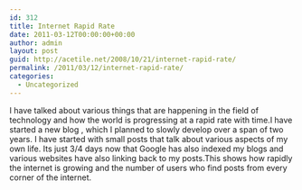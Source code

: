 ```yaml
---
id: 312
title: Internet Rapid Rate
date: 2011-03-12T00:00:00+00:00
author: admin
layout: post
guid: http://acetile.net/2008/10/21/internet-rapid-rate/
permalink: /2011/03/12/internet-rapid-rate/
categories:
  - Uncategorized
---
```

I have talked about various things that are happening in the field of technology and how the world is progressing at a rapid rate with time.I have started a new blog , which I planned to slowly develop over a span of two years. I have started with small posts that talk about various aspects of my own life. Its just 3/4 days now that Google has also indexed my blogs and various websites have also linking back to my posts.This shows how rapidly the internet is growing and the number of users who find posts from every corner of the internet.